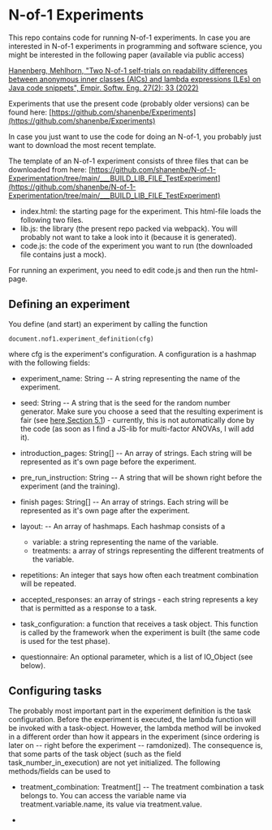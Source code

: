 # N-of-1 Experiments

This repo contains code for running N-of-1 experiments. In case you are interested in N-of-1 experiments in programming and software science, you might be interested in the following paper (available via public access)

[Hanenberg, Mehlhorn, "Two N-of-1 self-trials on readability differences between anonymous inner classes (AICs) and lambda expressions (LEs) on Java code snippets", Empir. Softw. Eng. 27(2): 33 (2022)](https://doi.org/10.1007/s10664-021-10077-3)

Experiments that use the present code (probably older versions) can be found here:
[https://github.com/shanenbe/Experiments](https://github.com/shanenbe/Experiments)

In case you just want to use the code for doing an N-of-1, you probably just want to download the most recent template. 


The template of an N-of-1 experiment consists of three files that can be downloaded from here:
[https://github.com/shanenbe/N-of-1-Experimentation/tree/main/___BUILD_LIB_FILE_TestExperiment](https://github.com/shanenbe/N-of-1-Experimentation/tree/main/___BUILD_LIB_FILE_TestExperiment)
- index.html: the starting page for the experiment. This html-file loads the following two files.
- lib.js: the library (the present repo packed via webpack). You will probably not want to take a look into it (because it is generated).
- code.js: the code of the experiment you want to run (the downloaded file contains just a mock).

For running an experiment, you need to edit code.js and then run the html-page.

## Defining an experiment
You define (and start) an experiment by calling the function

```
document.nof1.experiment_definition(cfg)
```
where cfg is the experiment's configuration. A configuration is a hashmap with the following fields:

- experiment_name: String --
  A string representing the name of the experiment.

- seed: String --
  A string that is the seed for the random number generator. Make sure you choose a seed that the resulting experiment is fair (see [here,Section 5.1](https://doi.org/10.1007/s10664-021-10077-3)) - 
  currently, this is not automatically done by the code (as soon as I find a JS-lib for multi-factor ANOVAs, I will add it).

- introduction_pages: String[] -- 
  An array of strings. Each string will be represented as it's own page before the experiment.

- pre_run_instruction: String -- 
  A string that will be shown right before the experiment (and the training).

- finish pages: String[] -- 
  An array of strings. Each string will be represented as it's own page after the experiment.

- layout: --
  An array of hashmaps. Each hashmap consists of a 
  - variable: a string representing the name of the variable.
  - treatments: a array of strings representing the different treatments of the variable. 

- repetitions:
  An integer that says how often each treatment combination will be repeated.

- accepted_responses: an array of strings - each string represents a key that is permitted as a response to a task.

- task_configuration: a function that receives a task object. This function is called by the framework when the experiment is built (the same code is used for the test phase).

- questionnaire: An optional parameter, which is a list of IO_Object (see below).

## Configuring tasks
The probably most important part in the experiment definition is the task configuration.
Before the experiment is executed, the lambda function will be invoked with a task-object. However, the lambda method will be invoked
in a different order than how it appears in the experiment (since ordering is later on -- right before the experiment -- ramdonized). 
The consequence is, that some parts of the task object (such as the field task_number_in_execution) are not yet initialized. 
The following methods/fields can be used to 

- treatment_combination: Treatment[] --
The treatment combination a task belongs to. You can access the variable name via treatment.variable.name, its value via treatment.value.

- 
